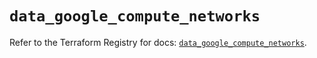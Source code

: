 # `data_google_compute_networks`

Refer to the Terraform Registry for docs: [`data_google_compute_networks`](https://registry.terraform.io/providers/hashicorp/google/5.33.0/docs/data-sources/compute_networks).

